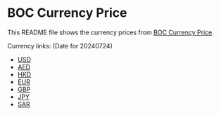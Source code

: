 # BOC Currency Price

This README file shows the currency prices from [BOC Currency Price](https://www.boc.cn/sourcedb/whpj/).

Currency links: (Date for 20240724)

- [USD](https://bocurrencyprice.techina.science/BOC_CURRENCY_PRICE/USD/20240724.json)
- [AED](https://bocurrencyprice.techina.science/BOC_CURRENCY_PRICE/AED/20240724.json)
- [HKD](https://bocurrencyprice.techina.science/BOC_CURRENCY_PRICE/HKD/20240724.json)
- [EUR](https://bocurrencyprice.techina.science/BOC_CURRENCY_PRICE/EUR/20240724.json)
- [GBP](https://bocurrencyprice.techina.science/BOC_CURRENCY_PRICE/GBP/20240724.json)
- [JPY](https://bocurrencyprice.techina.science/BOC_CURRENCY_PRICE/JPY/20240724.json)
- [SAR](https://bocurrencyprice.techina.science/BOC_CURRENCY_PRICE/SAR/20240724.json)
